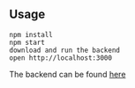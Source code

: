 ## Usage

```
npm install
npm start
download and run the backend
open http://localhost:3000
```

The backend can be found [here](https://github.com/iulia1122/Soreto-backend)

